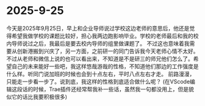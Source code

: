 # 2025-9-25
今天是2025年9月25日，早上和企业导师说过学校这边老师的意思后，他还是觉得希望我做学校的课题比较好，担心我两边跑影响毕业。学校的老师最后和我的校内导师说过之后，我最后是要去校内导师的组里做课题了。
不过这也意味着我需要从创新港搬到兴庆了，另一方面，之前研一的同门告诉我今天老师心情不太好。不过从老师和微信上说的也可以看出来，不知道是不是研三的师兄他们怎么了。希望自己的未来能好一些吧，我这样悠哉游哉的性格，不知道他们那边的工作强度是什么样。听同门说加班的时候也会到十点左右，平时八点左右才走。
前路漫漫，只能走一步看一步了。说到底，我这样的性格到底适合做什么呢？
(在VScode编辑这段话的时候，Trae插件还经常帮我补一些话，虽然我一句都没用上，但是貌似它的话比我要积极很多)